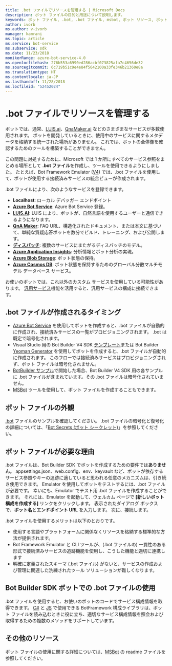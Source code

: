 ```yaml
---
title: .bot ファイルでリソースを管理する | Microsoft Docs
description: ボット ファイルの目的と用途について説明します。
keywords: ボット ファイル, .bot, .bot ファイル, msbot, ボット リソース, ボット リソースの管理
author: ivorb
ms.author: v-ivorb
manager: kamrani
ms.topic: article
ms.service: bot-service
ms.subservice: sdk
ms.date: 11/23/2018
monikerRange: azure-bot-service-4.0
ms.openlocfilehash: 276b553a6990ed286acbf073825afa7c4656de32
ms.sourcegitcommit: 6c719b51c9e4e84f5642100a33fe346b21360e8a
ms.translationtype: HT
ms.contentlocale: ja-JP
ms.lasthandoff: 11/28/2018
ms.locfileid: "52452024"
---
```

# <a name="manage-resources-with-a-bot-file"></a>.bot ファイルでリソースを管理する

ボットでは、通常、[LUIS.ai](https://luis.ai)、[QnaMaker.ai](https://qnamaker.ai) などのさまざまなサービスが多数使用されます。 ボットを開発しているときに、使用中のサービスに関するメタデータを格納する統一された場所がありません。  これでは、ボットの全体像を確認するためのツールを構築することができません。

この問題に対処するために、Microsoft では 1 か所にすべてのサービス参照をまとめる場所として **.bot ファイル**を作成し、ツールを使用できるようにしました。  たとえば、Bot Framework Emulator ([V4](https://aka.ms/Emulator-wiki-getting-started)) では、.bot ファイルを使用して、ボットが使用する接続済みサービスの統合ビューが作成されます。  

.bot ファイルにより、次のようなサービスを登録できます。

* **Localhost**: ローカル デバッガー エンドポイント
* [**Azure Bot Service**](https://azure.microsoft.com/en-us/services/bot-service/): Azure Bot Service 登録。
* [**LUIS.AI**](https://www.luis.ai/): LUIS により、ボットが、自然言語を使用するユーザーと通信できるようになります。 
* [**QnA Maker**](https://qnamaker.ai/): FAQ URL、構造化されたドキュメント、または本文に基づいて、単純な質疑応答ボットを数分でビルド、トレーニング、および公開します。
* [**ディスパッチ**](https://github.com/Microsoft/botbuilder-tools/tree/master/Dispatch): 複数のサービスにまたがるディスパッチのモデル。
* [**Azure Application Insights**](https://azure.microsoft.com/en-us/services/application-insights/): 分析情報とボット分析の実現。
* [**Azure Blob Storage**](https://azure.microsoft.com/en-us/services/storage/blobs/): ボット状態の保持。 
* [**Azure Cosmos DB**](https://azure.microsoft.com/en-us/services/cosmos-db/): ボット状態を保持するためのグローバル分散マルチモデル データベース サービス。

お使いのボットでは、これ以外のカスタム サービスを使用している可能性があります。 [汎用サービス](https://github.com/Microsoft/botbuilder-tools/blob/master/packages/MSBot/docs/add-services.md)機能を活用すると、汎用サービスの構成に接続できます。

## <a name="when-is-a-bot-file-created"></a>.bot ファイルが作成されるタイミング 
- [Azure Bot Service](https://ms.portal.azure.com/#blade/Microsoft_Azure_Marketplace/GalleryResultsListBlade/selectedSubMenuItemId/%7B%22menuItemId%22%3A%22gallery%2FCognitiveServices_MP%2FBotService%22%2C%22resourceGroupId%22%3A%22%22%2C%22resourceGroupLocation%22%3A%22%22%2C%22dontDiscardJourney%22%3Afalse%2C%22launchingContext%22%3A%7B%22source%22%3A%5B%22GalleryFeaturedMenuItemPart%22%5D%2C%22menuItemId%22%3A%22CognitiveServices_MP%22%2C%22subMenuItemId%22%3A%22BotService%22%7D%7D) を使用してボットを作成すると、.bot ファイルが自動的に作成され、接続済みサービスの一覧がプロビジョニングされます。 .bot は既定で暗号化されます。
- Visual Studio 用の Bot Builder V4 SDK [テンプレート](https://marketplace.visualstudio.com/items?itemName=BotBuilder.botbuilderv4)または Bot Builder [Yeoman Generator](https://www.npmjs.com/package/generator-botbuilder) を使用してボットを作成すると、.bot ファイルが自動的に作成されます。 このフローでは接続済みサービスはプロビジョニングされず、ボット ファイルは暗号化されません。
- [BotBuilder サンプル](https://github.com/Microsoft/botbuilder-samples)で開始した場合、Bot Builder V4 SDK 用の各サンプルに .bot ファイルが含まれています。その .bot ファイルは暗号化されていません。 
- [MSBot](https://github.com/Microsoft/botbuilder-tools/blob/master/packages/MSBot/README.md) ツールを使用して、ボット ファイルを作成することもできます。

## <a name="what-does-a-bot-file-look-like"></a>ボット ファイルの外観 
[.bot](https://github.com/Microsoft/botbuilder-tools/blob/master/packages/MSBot/docs/sample-bot-file.json) ファイルのサンプルを確認してください。
.bot ファイルの暗号化と復号化の詳細については、「[Bot Secrets (ボット シークレット)](https://github.com/Microsoft/botbuilder-tools/blob/master/packages/MSBot/docs/bot-file-encryption.md)」を参照してください。

## <a name="why-do-i-need-a-bot-file"></a>ボット ファイルが必要な理由
.bot ファイルは、Bot Builder SDK でボットを作成するための要件では**ありません**。 appsettings.json、web.config、env、keyvault など、ボットが依存するサービス参照やキーの追跡に適していると思われる任意のメカニズムは、引き続き使用できます。 Emulator を使用してボットをテストするには、.bot ファイルが必要です。 幸いにも、Emulator でテスト用 .bot ファイルを作成することができます。 それには、Emulator を起動して、ウェルカム ページで **[新しいボット構成を作成する]** リンクをクリックします。 表示されたダイアログ ボックスで、**ボット名**と**エンドポイント URL** を入力します。 次に、接続します。

.bot ファイルを使用するメリットは以下のとおりです。
- 使用する言語やプラットフォームに関係なくリソースを格納する標準的な方法が提供されます。   
- Bot Framework Emulator と CLI ツールが、(.bot ファイルの) 一貫性のある形式で接続済みサービスの追跡機能を使用し、こうした機能と適切に連携します 
- 明確に定義されたスキーマ (.bot ファイル) がないと、サービスの作成および管理に関連した洗練されたツール ソリューションが難しくなります。  

## <a name="using-bot-file-in-your-bot-builder-sdk-bot"></a>Bot Builder SDK ボットでの .bot ファイルの使用
.bot ファイルを使用すると、お使いのボットのコードでサービス構成情報を取得できます。 [C#](https://www.nuget.org/packages/Microsoft.Bot.Configuration) と [JS](https://www.npmjs.com/package/botframework-config) で使用できる BotFramework 構成ライブラリは、ボット ファイルを読み込むときに役に立ち、適切なサービス構成情報を照会および取得するための複数のメソッドをサポートしています。

## <a name="additional-resources"></a>その他のリソース
ボット ファイルの使用に関する詳細については、[MSBot](https://github.com/Microsoft/botbuilder-tools/blob/master/packages/MSBot/README.md) の readme ファイルを参照してください。
